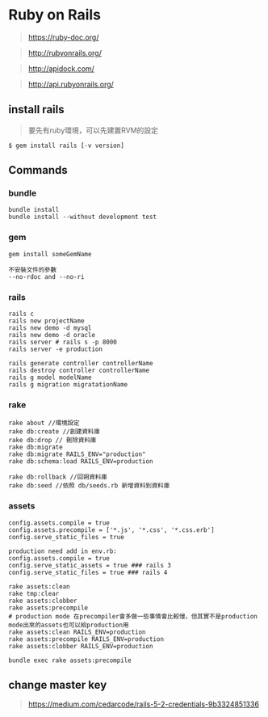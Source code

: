 # Ruby on Rails
> https://ruby-doc.org/

> http://rubyonrails.org/

> http://apidock.com/

> http://api.rubyonrails.org/


## install rails
> 要先有ruby環境，可以先建置RVM的設定

```
$ gem install rails [-v version]
```

## Commands
### bundle
```
bundle install
bundle install --without development test
```

### gem
```
gem install someGemName

不安裝文件的參數
--no-rdoc and --no-ri
```

### rails
```
rails c
rails new projectName
rails new demo -d mysql
rails new demo -d oracle
rails server # rails s -p 8000
rails server -e production

rails generate controller controllerName
rails destroy controller controllerName
rails g model modelName
rails g migration migratationName
```

### rake
```
rake about //環境設定
rake db:create //創建資料庫
rake db:drop // 刪除資料庫
rake db:migrate
rake db:migrate RAILS_ENV="production"
rake db:schema:load RAILS_ENV=production

rake db:rollback //回朔資料庫
rake db:seed //依照 db/seeds.rb 新增資料到資料庫
```

### assets
```
config.assets.compile = true
config.assets.precompile = ['*.js', '*.css', '*.css.erb']
config.serve_static_files = true

production need add in env.rb:
config.assets.compile = true
config.serve_static_assets = true ### rails 3
config.serve_static_files = true ### rails 4

rake assets:clean
rake tmp:clear
rake assets:clobber
rake assets:precompile
# production mode 在precompiler會多做一些事情會比較慢，但其實不是production mode出來的assets也可以給production用
rake assets:clean RAILS_ENV=production
rake assets:precompile RAILS_ENV=production
rake assets:clobber RAILS_ENV=production

bundle exec rake assets:precompile
```


## change master key
> https://medium.com/cedarcode/rails-5-2-credentials-9b3324851336
